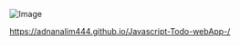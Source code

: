![Image](https://github.com/user-attachments/assets/00bdabc5-6d7d-4d3b-a21b-cdfbd8125b56) 


https://adnanalim444.github.io/Javascript-Todo-webApp-/ 

